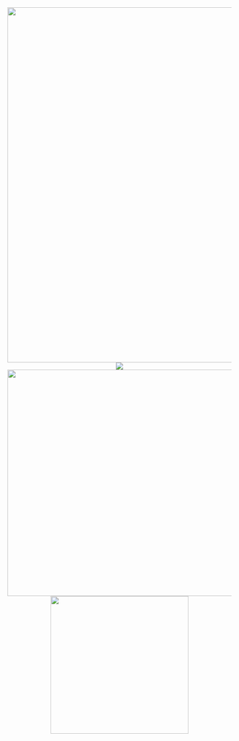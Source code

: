 <div align="center">
<a href="https://github.com/HyZxx/"><img src="https://github-readme-activity-graph.vercel.app/graph?username=HyZxx&theme=high-contrast"width="800"></a>
</div>

<div align="center">
<a href="https://github.com/HyZxx/"><img src="https://capsule-render.vercel.app/api?type=rect&color=FFFFFF&height=3&section=header&%20render">
</a>

<div align="center"> 
<a href="https://github.com/HyZxx/"><img src="https://github-readme-stats.vercel.app/api?username=HyZxx&count_private=true&show_icons=true&icon_color=FFFFFF&theme=dark"width="510"></a> 
<a href="https://github.com/HyZxx/"><img src="https://github-readme-stats.vercel.app/api/top-langs/?username=HyZxx&layout=compact&theme=dark"width="310"></a>
</div>



